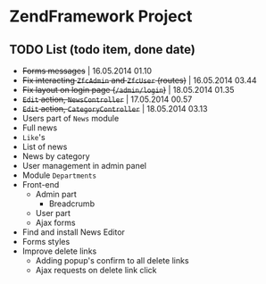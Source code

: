 ZendFramework Project
=======================

TODO List (todo item, done date)
------------

+ ~~Forms messages~~ | 16.05.2014 01.10
+ ~~Fix interacting `ZfcAdmin` and `ZfcUser` (routes)~~ | 16.05.2014 03.44
+ ~~Fix layout on login page (`/admin/login`)~~ | 18.05.2014 01.35
+ ~~`Edit` action, `NewsController`~~ | 17.05.2014 00.57
+ ~~`Edit` action, `CategoryController`~~ | 18.05.2014 03.13
+ Users part of `News` module
 + Full news
 + `Like`'s 
 + List of news
 + News by category
+ User management in admin panel
+ Module `Departments`
+ Front-end
  + Admin part
    + Breadcrumb
  + User part
  + Ajax forms
+ Find and install News Editor
+ Forms styles
+ Improve delete links
  + Adding popup's confirm to all delete links
  + Ajax requests on delete link click
